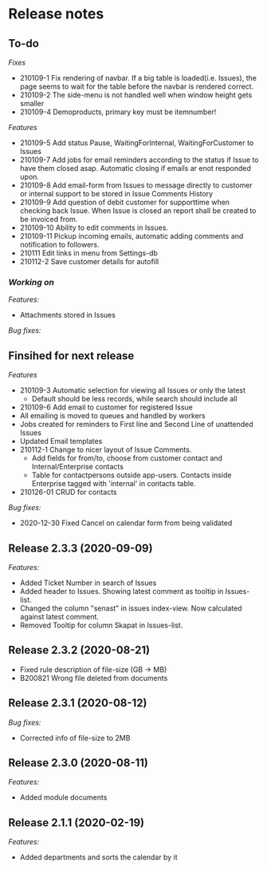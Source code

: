 # Release notes
## To-do
*Fixes*
* 210109-1 Fix rendering of navbar. If a big table is loaded(i.e. Issues), the page seems to wait for the table before the navbar is rendered correct.
* 210109-2 The side-menu is not handled well when window height gets smaller
* 210109-4 Demoproducts, primary key must be itemnumber!

*Features*
* 210109-5  Add status Pause, WaitingForInternal, WaitingForCustomer to Issues
* 210109-7  Add jobs for email reminders according to the status if Issue to have them closed asap. Automatic closing if emails ar enot responded upon.
* 210109-8  Add email-form from Issues to message directly to customer or internal support to be stored in Issue Comments History
* 210109-9  Add question of debit customer for supporttime when checking back Issue. When Issue is closed an report shall be created to be invoiced from.
* 210109-10 Ability to edit comments in Issues.
* 210109-11 Pickup incoming emails, automatic adding comments and notification to followers.
* 210111    Edit links in menu from Settings-db
* 210112-2  Save customer details for autofill


### ***Working on***
*Features:*
* Attachments stored in Issues

*Bug fixes:*
## Finsihed for next release
*Features*
* 210109-3 Automatic selection for viewing all Issues or only the latest
    * Default should be less records, while search should include all
* 210109-6  Add email to customer for registered Issue
* All emailing is moved to queues and handled by workers
* Jobs created for reminders to First line and Second Line of unattended Issues
* Updated Email templates
* 210112-1  Change to nicer layout of Issue Comments. 
    * Add fields for from/to, choose from customer contact and Internal/Enterprise contacts
    * Table for contactpersons outside app-users. Contacts inside Enterprise tagged with 'internal' in contacts table.
* 210126-01 CRUD for contacts

*Bug fixes:*
* 2020-12-30 Fixed Cancel on calendar form from being validated
## **Release 2.3.3 (2020-09-09)**
*Features:*
* Added Ticket Number in search of Issues
* Added header to Issues. Showing latest comment as tooltip in Issues-list.
* Changed the column "senast" in issues index-view. Now calculated against latest comment.
* Removed Tooltip for column Skapat in Issues-list.

## **Release 2.3.2 (2020-08-21)**
* Fixed rule description of file-size (GB -> MB)
* B200821 Wrong file deleted from documents

## **Release 2.3.1 (2020-08-12)**
*Bug fixes:*
* Corrected info of file-size to 2MB
	
## **Release 2.3.0 (2020-08-11)**
*Features:*
* Added module documents
	
## **Release 2.1.1 (2020-02-19)**
*Features:*
* Added departments and sorts the calendar by it
